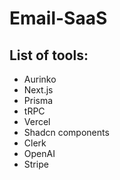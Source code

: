 ﻿# Email-SaaS

 ## List of tools:
- Aurinko
- Next.js
- Prisma
- tRPC
- Vercel
- Shadcn components
- Clerk
- OpenAI
- Stripe




